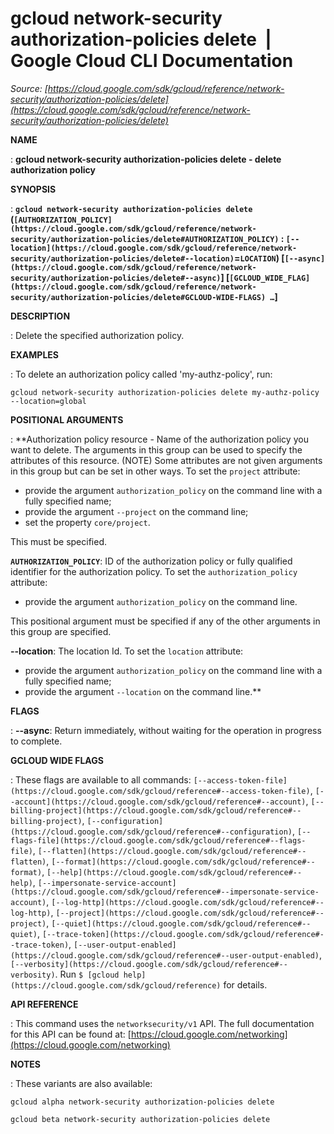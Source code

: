 # gcloud network-security authorization-policies delete  |  Google Cloud CLI Documentation

*Source: [https://cloud.google.com/sdk/gcloud/reference/network-security/authorization-policies/delete](https://cloud.google.com/sdk/gcloud/reference/network-security/authorization-policies/delete)*

**NAME**

: **gcloud network-security authorization-policies delete - delete authorization policy**

**SYNOPSIS**

: **`gcloud network-security authorization-policies delete` (`[AUTHORIZATION_POLICY](https://cloud.google.com/sdk/gcloud/reference/network-security/authorization-policies/delete#AUTHORIZATION_POLICY)` : `[--location](https://cloud.google.com/sdk/gcloud/reference/network-security/authorization-policies/delete#--location)`=`LOCATION`) [`[--async](https://cloud.google.com/sdk/gcloud/reference/network-security/authorization-policies/delete#--async)`] [`[GCLOUD_WIDE_FLAG](https://cloud.google.com/sdk/gcloud/reference/network-security/authorization-policies/delete#GCLOUD-WIDE-FLAGS) …`]**

**DESCRIPTION**

: Delete the specified authorization policy.

**EXAMPLES**

: To delete an authorization policy called 'my-authz-policy', run:

```
gcloud network-security authorization-policies delete my-authz-policy --location=global
```

**POSITIONAL ARGUMENTS**

: **Authorization policy resource - Name of the authorization policy you want to
delete. The arguments in this group can be used to specify the attributes of
this resource. (NOTE) Some attributes are not given arguments in this group but
can be set in other ways.
To set the `project` attribute:

- provide the argument `authorization_policy` on the command line with
a fully specified name;
- provide the argument `--project` on the command line;
- set the property `core/project`.

This must be specified.

**`AUTHORIZATION_POLICY`**:
ID of the authorization policy or fully qualified identifier for the
authorization policy.
To set the `authorization_policy` attribute:

- provide the argument `authorization_policy` on the command line.

This positional argument must be specified if any of the other arguments in this
group are specified.

**--location**:
The location Id.
To set the `location` attribute:

- provide the argument `authorization_policy` on the command line with
a fully specified name;
- provide the argument `--location` on the command line.**

**FLAGS**

: **--async**:
Return immediately, without waiting for the operation in progress to complete.

**GCLOUD WIDE FLAGS**

: These flags are available to all commands: `[--access-token-file](https://cloud.google.com/sdk/gcloud/reference#--access-token-file)`,
`[--account](https://cloud.google.com/sdk/gcloud/reference#--account)`, `[--billing-project](https://cloud.google.com/sdk/gcloud/reference#--billing-project)`,
`[--configuration](https://cloud.google.com/sdk/gcloud/reference#--configuration)`,
`[--flags-file](https://cloud.google.com/sdk/gcloud/reference#--flags-file)`,
`[--flatten](https://cloud.google.com/sdk/gcloud/reference#--flatten)`, `[--format](https://cloud.google.com/sdk/gcloud/reference#--format)`, `[--help](https://cloud.google.com/sdk/gcloud/reference#--help)`, `[--impersonate-service-account](https://cloud.google.com/sdk/gcloud/reference#--impersonate-service-account)`,
`[--log-http](https://cloud.google.com/sdk/gcloud/reference#--log-http)`,
`[--project](https://cloud.google.com/sdk/gcloud/reference#--project)`, `[--quiet](https://cloud.google.com/sdk/gcloud/reference#--quiet)`, `[--trace-token](https://cloud.google.com/sdk/gcloud/reference#--trace-token)`, `[--user-output-enabled](https://cloud.google.com/sdk/gcloud/reference#--user-output-enabled)`,
`[--verbosity](https://cloud.google.com/sdk/gcloud/reference#--verbosity)`.
Run `$ [gcloud help](https://cloud.google.com/sdk/gcloud/reference)` for details.

**API REFERENCE**

: This command uses the `networksecurity/v1` API. The full
documentation for this API can be found at: [https://cloud.google.com/networking](https://cloud.google.com/networking)

**NOTES**

: These variants are also available:

```
gcloud alpha network-security authorization-policies delete
```

```
gcloud beta network-security authorization-policies delete
```
